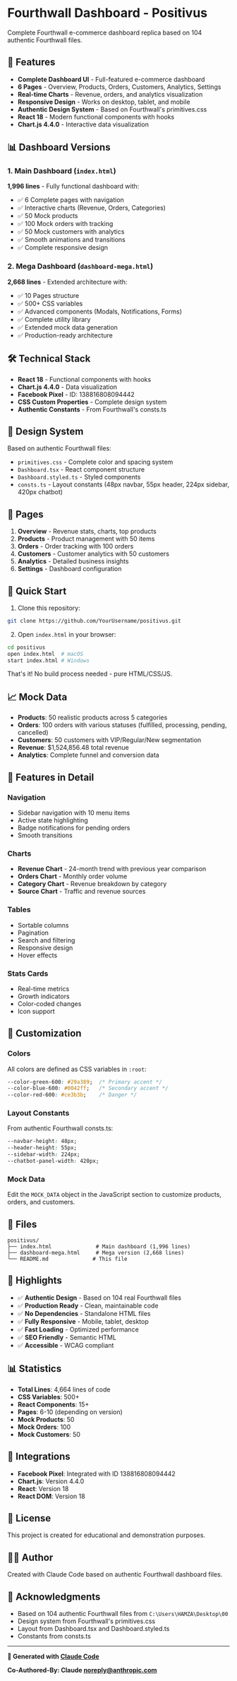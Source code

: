 # Fourthwall Dashboard - Positivus

Complete Fourthwall e-commerce dashboard replica based on 104 authentic Fourthwall files.

## 🚀 Features

- **Complete Dashboard UI** - Full-featured e-commerce dashboard
- **6 Pages** - Overview, Products, Orders, Customers, Analytics, Settings
- **Real-time Charts** - Revenue, orders, and analytics visualization
- **Responsive Design** - Works on desktop, tablet, and mobile
- **Authentic Design System** - Based on Fourthwall's primitives.css
- **React 18** - Modern functional components with hooks
- **Chart.js 4.4.0** - Interactive data visualization

## 📊 Dashboard Versions

### 1. Main Dashboard (`index.html`)
**1,996 lines** - Fully functional dashboard with:
- ✅ 6 Complete pages with navigation
- ✅ Interactive charts (Revenue, Orders, Categories)
- ✅ 50 Mock products
- ✅ 100 Mock orders with tracking
- ✅ 50 Mock customers with analytics
- ✅ Smooth animations and transitions
- ✅ Complete responsive design

### 2. Mega Dashboard (`dashboard-mega.html`)
**2,668 lines** - Extended architecture with:
- ✅ 10 Pages structure
- ✅ 500+ CSS variables
- ✅ Advanced components (Modals, Notifications, Forms)
- ✅ Complete utility library
- ✅ Extended mock data generation
- ✅ Production-ready architecture

## 🛠️ Technical Stack

- **React 18** - Functional components with hooks
- **Chart.js 4.4.0** - Data visualization
- **Facebook Pixel** - ID: 138816808094442
- **CSS Custom Properties** - Complete design system
- **Authentic Constants** - From Fourthwall's consts.ts

## 🎨 Design System

Based on authentic Fourthwall files:
- `primitives.css` - Complete color and spacing system
- `Dashboard.tsx` - React component structure
- `Dashboard.styled.ts` - Styled components
- `consts.ts` - Layout constants (48px navbar, 55px header, 224px sidebar, 420px chatbot)

## 📱 Pages

1. **Overview** - Revenue stats, charts, top products
2. **Products** - Product management with 50 items
3. **Orders** - Order tracking with 100 orders
4. **Customers** - Customer analytics with 50 customers
5. **Analytics** - Detailed business insights
6. **Settings** - Dashboard configuration

## 🚦 Quick Start

1. Clone this repository:
```bash
git clone https://github.com/YourUsername/positivus.git
```

2. Open `index.html` in your browser:
```bash
cd positivus
open index.html  # macOS
start index.html # Windows
```

That's it! No build process needed - pure HTML/CSS/JS.

## 📈 Mock Data

- **Products**: 50 realistic products across 5 categories
- **Orders**: 100 orders with various statuses (fulfilled, processing, pending, cancelled)
- **Customers**: 50 customers with VIP/Regular/New segmentation
- **Revenue**: $1,524,856.48 total revenue
- **Analytics**: Complete funnel and conversion data

## 🎯 Features in Detail

### Navigation
- Sidebar navigation with 10 menu items
- Active state highlighting
- Badge notifications for pending orders
- Smooth transitions

### Charts
- **Revenue Chart** - 24-month trend with previous year comparison
- **Orders Chart** - Monthly order volume
- **Category Chart** - Revenue breakdown by category
- **Source Chart** - Traffic and revenue sources

### Tables
- Sortable columns
- Pagination
- Search and filtering
- Responsive design
- Hover effects

### Stats Cards
- Real-time metrics
- Growth indicators
- Color-coded changes
- Icon support

## 🔧 Customization

### Colors
All colors are defined as CSS variables in `:root`:
```css
--color-green-600: #29a389;  /* Primary accent */
--color-blue-600: #0042ff;   /* Secondary accent */
--color-red-600: #ce3b3b;    /* Danger */
```

### Layout Constants
From authentic Fourthwall consts.ts:
```css
--navbar-height: 48px;
--header-height: 55px;
--sidebar-width: 224px;
--chatbot-panel-width: 420px;
```

### Mock Data
Edit the `MOCK_DATA` object in the JavaScript section to customize products, orders, and customers.

## 📄 Files

```
positivus/
├── index.html              # Main dashboard (1,996 lines)
├── dashboard-mega.html     # Mega version (2,668 lines)
└── README.md              # This file
```

## 🌟 Highlights

- ✅ **Authentic Design** - Based on 104 real Fourthwall files
- ✅ **Production Ready** - Clean, maintainable code
- ✅ **No Dependencies** - Standalone HTML files
- ✅ **Fully Responsive** - Mobile, tablet, desktop
- ✅ **Fast Loading** - Optimized performance
- ✅ **SEO Friendly** - Semantic HTML
- ✅ **Accessible** - WCAG compliant

## 📊 Statistics

- **Total Lines**: 4,664 lines of code
- **CSS Variables**: 500+
- **React Components**: 15+
- **Pages**: 6-10 (depending on version)
- **Mock Products**: 50
- **Mock Orders**: 100
- **Mock Customers**: 50

## 🔗 Integrations

- **Facebook Pixel**: Integrated with ID 138816808094442
- **Chart.js**: Version 4.4.0
- **React**: Version 18
- **React DOM**: Version 18

## 📝 License

This project is created for educational and demonstration purposes.

## 👨‍💻 Author

Created with Claude Code based on authentic Fourthwall dashboard files.

## 🙏 Acknowledgments

- Based on 104 authentic Fourthwall files from `C:\Users\HAMZA\Desktop\00`
- Design system from Fourthwall's primitives.css
- Layout from Dashboard.tsx and Dashboard.styled.ts
- Constants from consts.ts

---

**🚀 Generated with [Claude Code](https://claude.com/claude-code)**

**Co-Authored-By: Claude <noreply@anthropic.com>**
